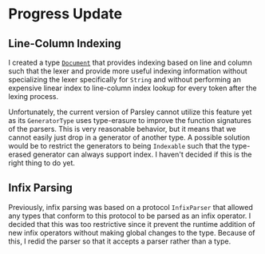 # Progress Update

## Line-Column Indexing

I created a type [`Document`](https://github.com/jadengeller/document) that provides indexing based on line and column such that the lexer and provide more useful indexing information without specializing the lexer specifically for `String` and without performing an expensive linear index to line-column index lookup for every token after the lexing process.

Unfortunately, the current version of Parsley cannot utilize this feature yet as its `GeneratorType` uses type-erasure to improve the function signatures of the parsers. This is very reasonable behavior, but it means that we cannot easily just drop in a generator of another type. A possible solution would be to restrict the generators to being `Indexable` such that the type-erased generator can always support index. I haven't decided if this is the right thing to do yet.

## Infix Parsing

Previously, infix parsing was based on a protocol `InfixParser` that allowed any types that conform to this protocol to be parsed as an infix operator. I decided that this was too restrictive since it prevent the runtime addition of new infix operators without making global changes to the type. Because of this, I redid the parser so that it accepts a parser rather than a type.
